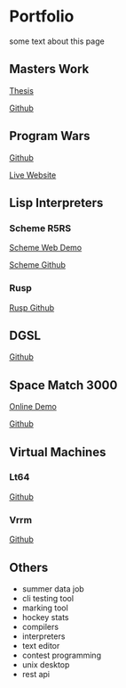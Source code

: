 # Portfolio

<div class=abstract>
  some text about this page
</div>

<!--** snippets/navigation **-->


## Masters Work

[Thesis](/)

[Github](/)


## Program Wars

[Github](/)

[Live Website](/)


## Lisp Interpreters

### Scheme R5RS
[Scheme Web Demo](/)

[Scheme Github](/)

### Rusp

[Rusp Github](/)


## DGSL

[Github](/)


## Space Match 3000

[Online Demo](/)

[Github](/)


## Virtual Machines

### Lt64

[Github](/)

### Vrrm

[Github](/)


## Others

* summer data job
* cli testing tool
* marking tool
* hockey stats
* compilers
* interpreters
* text editor
* contest programming
* unix desktop
* rest api
